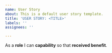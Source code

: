 ```yaml
---
name: User Story
about: This is a default user story template.
title: 'USER STORY: <TITLE>'
labels: ''
assignees: ''

---
```


As a **role** I can **capability** so that **received benefit**.
